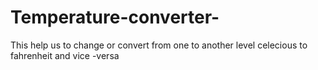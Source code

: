 # Temperature-converter-
This help us to change or convert from one to another level celecious to fahrenheit and vice -versa
